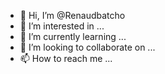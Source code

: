 - 👋 Hi, I’m @Renaudbatcho
- 👀 I’m interested in ...
- 🌱 I’m currently learning ...
- 💞️ I’m looking to collaborate on ...
- 📫 How to reach me ...

<!---
Renaudbatcho/Renaudbatcho is a ✨ special ✨ repository because its `README.md` (this file) appears on your GitHub profile.
You can click the Preview link to take a look at your changes.
--->
